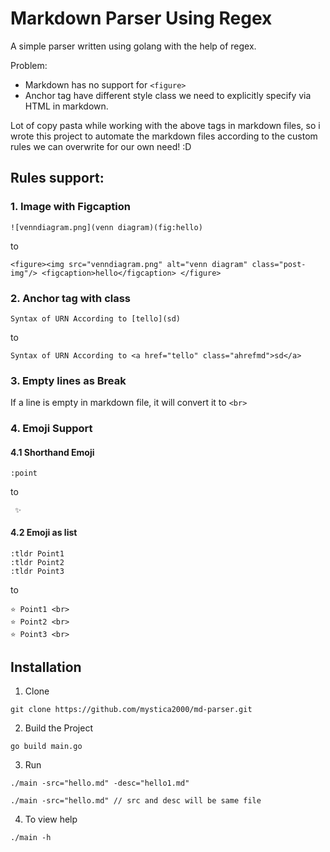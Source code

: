 # Markdown Parser Using Regex

   A simple parser written using golang with the help of regex. 

Problem:
  - Markdown has no support for ```<figure>```
  - Anchor tag have different style class we need to explicitly specify via HTML in markdown. 

Lot of copy pasta while working with the above tags in markdown files, so i wrote this project to automate the markdown files according to the custom rules we can overwrite for our own need! :D 

## Rules support:

### 1. Image with Figcaption

```
![venndiagram.png](venn diagram)(fig:hello)
```
to 
```
<figure><img src="venndiagram.png" alt="venn diagram" class="post-img"/> <figcaption>hello</figcaption> </figure>
```

### 2. Anchor tag with class

```
Syntax of URN According to [tello](sd)
```
to
```
Syntax of URN According to <a href="tello" class="ahrefmd">sd</a>
```

### 3. Empty lines as Break

If a line is empty in markdown file, it will convert it to ```<br>```


### 4. Emoji Support

#### 4.1 Shorthand Emoji
```
:point 
```
to 

```
 ✨ 
```

#### 4.2 Emoji as list

```
:tldr Point1
:tldr Point2
:tldr Point3
```
to

```
⭐ Point1 <br>
⭐ Point2 <br>
⭐ Point3 <br>
```

## Installation

1. Clone
```
git clone https://github.com/mystica2000/md-parser.git
```

2. Build the Project
```
go build main.go
```

3. Run 
```
./main -src="hello.md" -desc="hello1.md"
```
```
./main -src="hello.md" // src and desc will be same file
```

4. To view help 
```
./main -h
```
